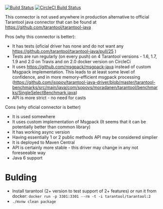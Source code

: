 [![Build Status](https://travis-ci.org/isopov/tarantool-java-driver.svg?branch=master)](https://travis-ci.org/isopov/tarantool-java-driver)
[![CircleCI Build Status](https://circleci.com/gh/isopov/tarantool-java-driver/tree/master.svg?style=svg)](https://circleci.com/gh/isopov/tarantool-java-driver/tree/master)

This connector is not used anywhere in production alternative to official Tarantool java connector that can be found at https://github.com/tarantool/tarantool-java

Pros (why this connector is better):
* It has tests (oficial driver has none and do not want any https://github.com/tarantool/tarantool-java/pull/25 )
* Tests are run regularly (on every push) on 4 Tarantool versions - 1.6, 1.7, 1.9 and 2.0 on Travis and on 2.0 docker version on CircleCi
* It uses https://github.com/msgpack/msgpack-java instead of custom Msgpack implementation. This leads to at least some level of confidence, and in more memory-efficient msgpack processing (https://github.com/isopov/tarantool-java-driver/blob/master/tarantool-benchmarks/src/main/java/com/sopovs/moradanen/tarantool/benchmarks/SingleSelectBenchmark.java)
* API is more strict - no need for casts

Cons (why oficial connector is better)
* It is used somewhere
* It uses custom implementation of Msgpack (It seems that it can be potentially better than common library)
* It has working async version
* Having essentially 1 or 2 public methods API may be considered simplier
* It is deployed to Maven Central
* API is certainly more stable - this driver may change in any not foreseeable way 
* Java 6 support

# Bulding
* Install tarantool (2+ version to test support of 2+ features) or run it from docker: `docker run -p 3301:3301 --rm -t -i tarantool/tarantool:2`
* `./mvnw clean package`
